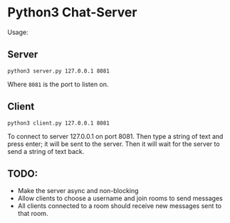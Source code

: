 # Python3 Chat-Server

Usage:

## Server

```
python3 server.py 127.0.0.1 8081
```

Where `8081` is the port to listen on.

## Client

```
python3 client.py 127.0.0.1 8081
```

To connect to server 127.0.0.1 on port 8081. Then type a string of text and press enter; it will
be sent to the server. Then it will wait for the server to send a string of text back.

## TODO:

- Make the server async and non-blocking
- Allow clients to choose a username and join rooms to send messages
- All clients connected to a room should receive new messages sent to that room.
